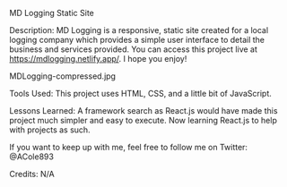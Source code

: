 MD Logging Static Site

Description:
MD Logging is a responsive, static site created for a local logging company which provides a simple user interface to detail the business and services provided. 
You can access this project live at https://mdlogging.netlify.app/. I hope you enjoy!

MDLogging-compressed.jpg

Tools Used:
This project uses HTML, CSS, and a little bit of JavaScript.

Lessons Learned:
A framework search as React.js would have made this project much simpler and easy to execute. Now learning React.js to help with projects as such.

If you want to keep up with me, feel free to follow me on Twitter:  @ACole893

Credits:
N/A